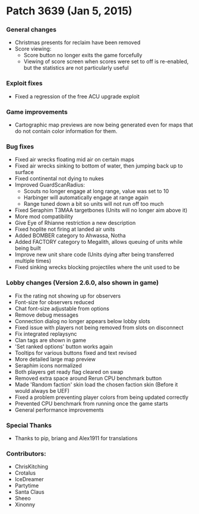 # Patch 3639 (Jan 5, 2015)

### General changes

- Christmas presents for reclaim have been removed
- Score viewing:
  - Score button no longer exits the game forcefully
  - Viewing of score screen when scores were set to off is re-enabled, but the
    statistics are not particularly useful

### Exploit fixes

- Fixed a regression of the free ACU upgrade exploit

### Game improvements

- Cartographic map previews are now being generated even for maps that do not contain color information for them.

### Bug fixes

- Fixed air wrecks floating mid air on certain maps
- Fixed air wrecks sinking to bottom of water, then jumping back up to surface
- Fixed continental not dying to nukes
- Improved GuardScanRadius:
  - Scouts no longer engage at long range, value was set to 10
  - Harbinger will automatically engage at range again
  - Range tuned down a bit so units will not run off too much
- Fixed Seraphim T3MAA targetbones (Units will no longer aim above it)
- More mod compatibility
- Give Eye of Rhianne restriction a new description
- Fixed hoplite not firing at landed air units
- Added BOMBER category to Ahwassa, Notha
- Added FACTORY category to Megalith, allows queuing of units while being built
- Improve new unit share code (Units dying after being transferred multiple times)
- Fixed sinking wrecks blocking projectiles where the unit used to be

### Lobby changes (Version 2.6.0, also shown in game)

- Fix the rating not showing up for observers
- Font-size for observers reduced
- Chat font-size adjustable from options
- Remove debug messages
- Connection dialog no longer appears below lobby slots
- Fixed issue with players not being removed from slots on disconnect
- Fix integrated replaysync
- Clan tags are shown in game
- 'Set ranked options' button works again
- Tooltips for various buttons fixed and text revised
- More detailed large map preview
- Seraphim icons normalized
- Both players get ready flag cleared on swap
- Removed extra space around Rerun CPU benchmark button
- Made 'Random faction' skin load the chosen faction skin (Before it would always be UEF)
- Fixed a problem preventing player colors from being updated correctly
- Prevented CPU benchmark from running once the game starts
- General performance improvements

### Special Thanks

- Thanks to pip, briang and Alex1911 for translations

### Contributors:

- ChrisKitching
- Crotalus
- IceDreamer
- Partytime
- Santa Claus
- Sheeo
- Xinonny
